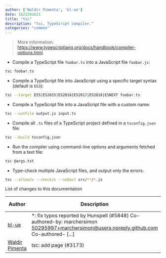 ```yaml
---
author: ['Waldir Pimenta', 'bl-ue']
date: 1621541621
title: "tsc"
description: "tsc, TypeScript compiler."
categories: "common"
---
```

> More information: <https://www.typescriptlang.org/docs/handbook/compiler-options.html>.

- Compile a TypeScript file `foobar.ts` into a JavaScript file `foobar.js`:

```bash
tsc foobar.ts
```

- Compile a TypeScript file into JavaScript using a specific target syntax (default is `ES3`):

```bash
tsc --target ES5|ES2015|ES2016|ES2017|ES2018|ESNEXT foobar.ts
```

- Compile a TypeScript file into a JavaScript file with a custom name:

```bash
tsc --outFile output.js input.ts
```

- Compile all `.ts` files of a TypeScript project defined in a `tsconfig.json` file:

```bash
tsc --build tsconfig.json
```

- Run the compiler using command-line options and arguments fetched from a text file:

```bash
tsc @args.txt
```

- Type-check multiple JavaScript files, and output only the errors:

```bash
tsc --allowJs --checkJs --noEmit src/**/*.js
```
List of changes to this documentation


Author | Description | ISO 8601 Date | GitHub link
------|-----|-----|-----
[bl-ue](mailto:54780737+bl-ue@users.noreply.github.com) | *: fix typos reported by Hunspell (#5848) Co-authored-by: marchersimon <50295997+marchersimon@users.noreply.github.com> Co-authored- [...] | 2021-05-20T22:13:41 | [8ebd171d6f00](https://github.com/tldr-pages/tldr/commit/8ebd171d6f001698709fefc02b1fd5cc9f3a99c4)
[Waldir Pimenta](mailto:waldyrious@gmail.com) | tsc: add page (#3173) | 2019-07-07T15:25:20 | [c916836015a3](https://github.com/tldr-pages/tldr/commit/c916836015a31d8f488b6bf0e44ed9a9ef0cb99f)

